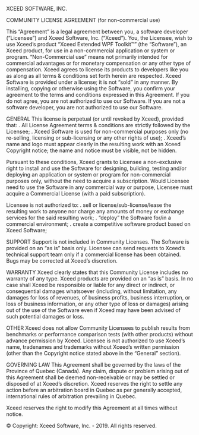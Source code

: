 XCEED SOFTWARE, INC.

COMMUNITY LICENSE AGREEMENT
(for non-commercial use)

This “Agreement” is a legal agreement between you, a software developer (“Licensee”) and Xceed Software, Inc. (“Xceed”). 
You, the Licensee, wish to use Xceed’s product “Xceed Extended WPF Toolkit™” (the “Software”), an Xceed product, for use 
in a non-commercial application or system or program. “Non-Commercial use” means not primarily intended for commercial 
advantages or for monetary compensation or any other type of compensation. 
Xceed agrees to license its products to developers like you as along as all terms & conditions set forth herein are
respected. Xceed Software is provided under a license; it is not “sold” in any manner.
By installing, copying or otherwise using the Software, you confirm your agreement to the terms and conditions expressed 
in this Agreement. If you do not agree, you are not authorized to use our Software. If you are not a software developer, 
you are not authorized to use our Software.

GENERAL
This license is perpetual (or until revoked by Xceed), provided that:
. All License Agreement terms & conditions are strictly followed by the Licensee;
. Xceed Software is used for non-commercial purposes only (no re-selling, licensing or sub-licensing or any other rights 
of use);
. Xceed’s name and logo must appear clearly in the resulting work with an Xceed Copyright notice; the name and notice 
must be visible, not be hidden.

Pursuant to these conditions, Xceed grants to Licensee a non-exclusive right to install and use the Software for 
designing, building, testing and/or deploying an application or system or program for non-commercial purposes only, 
without the need to acquire a subscription. Would Licensee need to use the Software in any commercial way or purpose, 
Licensee must acquire a Commercial License (with a paid subscription).

Licensee is not authorized to:
. sell or license/sub-license/lease the resulting work to anyone nor charge any amounts of money or exchange services 
for the said resulting work;
. “deploy” the Software for/in a commercial environment;
. create a competitive software product based on Xceed Software;

SUPPORT
Support is not included in Community Licenses. The Software is provided on an “as is” basis only. Licensee can send 
requests to Xceed’s technical support team only if a commercial license has been obtained. Bugs may be corrected at 
Xceed’s discretion. 

WARRANTY                                                                                                                                      Xceed clearly states that this Community License includes no warranty of any type. Xceed products are provided 
on an “as is” basis. In no case shall Xceed be responsible or liable for any direct or indirect, or consequential 
damages whatsoever (including, without limitation, any damages for loss of revenues, of business profits, business 
interruption, or loss of business information, or any other type of loss or damages) arising out of the use of the 
Software even if Xceed may have been advised of such potential damages or loss.

OTHER
Xceed does not allow Community Licensees to publish results from benchmarks or performance comparison tests (with 
other products) without advance permission by Xceed. Licensee is not authorized to use Xceed’s name, tradenames 
and trademarks without Xceed’s written permission (other than the Copyright notice stated above in the “General” 
section). 

GOVERNING LAW
This Agreement shall be governed by the laws of the Province of Quebec (Canada). Any claim, dispute or problem 
arising out of this Agreement shall be deemed non-receivable or may be settled or disposed of at Xceed’s discretion. 
Xceed reserves the right to settle any action before an arbitration board in Quebec as per generally accepted, 
international rules of arbitration prevailing in Quebec.       

Xceed reserves the right to modify this Agreement at all times without notice. 

© Copyright: Xceed Software, Inc. - 2019. All rights reserved.


